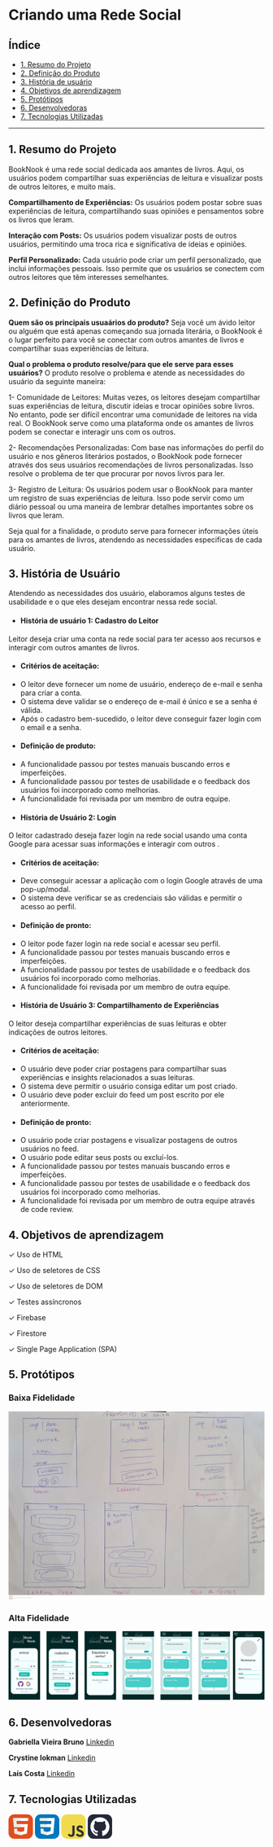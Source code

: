 # Criando uma Rede Social

## Índice

* [1. Resumo do Projeto](#1-Resumo-do-Projeto)
* [2. Definição do Produto](#2-definição-do-produto)
* [3. História de usuário](#3-história-de-usuario)
* [4. Objetivos de aprendizagem](#4-objetivos-de-aprendizagem)
* [5. Protótipos](#5-prototipos)
* [6. Desenvolvedoras](#6-desenvolvedoras)
* [7. Tecnologias Utilizadas](#7-tecnologias-utilizadas)


***

## 1. Resumo do Projeto

BookNook é uma rede social dedicada aos amantes de livros. Aqui, os usuários podem compartilhar suas experiências de leitura e visualizar posts de outros leitores, e muito mais.

<strong>Compartilhamento de Experiências:</strong> Os usuários podem postar sobre suas experiências de leitura, compartilhando suas opiniões e pensamentos sobre os livros que leram.

<strong>Interação com Posts:</strong> Os usuários podem visualizar posts de outros usuários, permitindo uma troca rica e significativa de ideias e opiniões.

<strong>Perfil Personalizado:</strong> Cada usuário pode criar um perfil personalizado, que inclui informações pessoais. Isso permite que os usuários se conectem com outros leitores que têm interesses semelhantes.


## 2. Definição do Produto 

<strong>Quem são os principais usuaários do produto?</strong> Seja você um ávido leitor ou alguém que está apenas começando sua jornada literária, o BookNook é o lugar perfeito para você se conectar com outros amantes de livros e compartilhar suas experiências de leitura.

<strong>Qual o problema o produto resolve/para que ele serve para esses usuários?</strong> O produto resolve o problema e atende as necessidades do usuário da seguinte maneira:

1- Comunidade de Leitores: Muitas vezes, os leitores desejam compartilhar suas experiências de leitura, discutir ideias e trocar opiniões sobre livros. No entanto, pode ser difícil encontrar uma comunidade de leitores na vida real. O BookNook serve como uma plataforma onde os amantes de livros podem se conectar e interagir uns com os outros. 

2- Recomendações Personalizadas: Com base nas informações do perfil do usuário e nos gêneros literários postados, o BookNook pode fornecer  através dos seus usuários recomendações de livros personalizadas. Isso resolve o problema de ter que procurar por novos livros para ler.

3- Registro de Leitura: Os usuários podem usar o BookNook para manter um registro de suas experiências de leitura. Isso pode servir como um diário pessoal ou uma maneira de lembrar detalhes importantes sobre os livros que leram.

Seja qual for a finalidade, o produto serve para fornecer informações úteis para os amantes de livros, atendendo as necessidades especificas de cada usuário. 

## 3. História de Usuário 

Atendendo as necessidades dos usuário, elaboramos alguns testes de usabilidade e o que eles desejam encontrar nessa rede social. 

 * #### História de usuário 1: Cadastro do Leitor
  Leitor deseja criar uma conta na rede social para ter acesso aos recursos e interagir com outros amantes de livros.
 * #### Critérios de aceitação: 
- O leitor deve fornecer um nome de usuário, endereço de e-mail e senha para criar a conta.
- O sistema deve validar se o endereço de e-mail é único e se a senha é válida.
- Após o cadastro bem-sucedido, o leitor deve conseguir fazer login com o email e a senha.
 * #### Definição de produto:
- A funcionalidade passou por testes manuais buscando erros e imperfeições.
- A funcionalidade passou por testes de usabilidade e o feedback dos usuários foi incorporado como melhorias.
- A funcionalidade foi revisada por um membro de outra equipe.

* #### História de Usuário 2: Login
O leitor cadastrado deseja fazer login na rede social usando uma conta Google para acessar suas informações e interagir com outros .
 * #### Critérios de aceitação:
- Deve conseguir acessar a aplicação com o login Google através de uma pop-up/modal.
- O sistema deve verificar se as credenciais são válidas e permitir o acesso ao perfil.
 * #### Definição de pronto:
- O leitor pode fazer login na rede social e acessar seu perfil.
- A funcionalidade passou por testes manuais buscando erros e imperfeições.
- A funcionalidade passou por testes de usabilidade e o feedback dos usuários foi incorporado como melhorias.
- A funcionalidade foi revisada por um membro de outra equipe.

 * #### História de Usuário 3: Compartilhamento de Experiências
O leitor deseja compartilhar experiências de suas leituras e obter indicações de outros leitores.
* #### Critérios de aceitação:
- O usuário deve poder criar postagens para compartilhar suas experiências e insights relacionados a suas leituras.
- O sistema deve permitir o usuário consiga editar um post criado.
- O usuário deve poder excluir do feed um post escrito por ele anteriormente.
 * #### Definição de pronto:
- O usuário pode criar postagens e visualizar postagens de outros usuários no feed.
- O usuário pode editar seus posts ou excluí-los. 
- A funcionalidade passou por testes manuais buscando erros e imperfeições.
- A funcionalidade passou por testes de usabilidade e o feedback dos usuários foi incorporado como melhorias.
- A funcionalidade foi revisada por um membro de outra equipe através de code review.

 ## 4. Objetivos de aprendizagem

✓ Uso de HTML 

✓ Uso de seletores de CSS

✓ Uso de seletores de DOM

✓ Testes assíncronos

✓ Firebase

✓ Firestore

✓ Single Page Application (SPA)

## 5. Protótipos

### Baixa Fidelidade

![prototipo-baixa-fidelidade](src/img/prototipo.jpeg)

### Alta Fidelidade

![Alt text](image.png)

## 6. Desenvolvedoras

<strong>Gabriella Vieira Bruno</strong>  [Linkedin](https://www.linkedin.com/in/gabriellavieirabruno/)

<strong>Crystine Iokman</strong> [Linkedin](https://www.linkedin.com/in/crystine-iokman/)

<strong>Laís Costa</strong> [Linkedin](https://www.linkedin.com/in/laiscostac/)

## 7. Tecnologias Utilizadas

![logo-html](src/img/image-2.png) ![logo-css](src/img/image-3.png) ![logo-js](src/img/image-4.png) ![logo-github](src/img/image.png)
